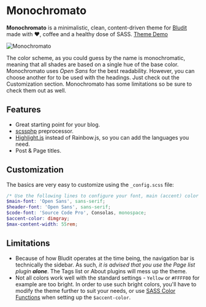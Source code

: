# Monochromato
**Monochromato** is a minimalistic, clean, content-driven theme for [Bludit](http://www.bludit.com) made with ❤, coffee and a healthy dose of SASS.
[Theme Demo](http://somn.us)

![Monochromato](http://i.imgur.com/hrHNkKB.jpg)

The color scheme, as you could guess by the name is monochromatic, meaning that all shades are based on a single hue of the base color.
Monochromato uses *Open Sans* for the best readability. However, you can choose another for to be used with the headings. Just check out the Customization section. Monochromato has some limitations so be sure to check them out as well. 

## Features
* Great starting point for your blog.
* [scssphp](http://leafo.net/scssphp/) preprocessor.
* [Highlight.js](https://highlightjs.org/) instead of Rainbow.js, so you can add the languages you need.
* Post & Page titles.

## Customization
The basics are very easy to customize using the `_config.scss` file:
```scss
/* Use the following lines to configure your font, main (accent) color and the maximum width. */
$main-font: 'Open Sans', sans-serif;
$header-font: 'Open Sans', sans-serif;
$code-font: 'Source Code Pro', Consolas, monospace;
$accent-color: dimgray;
$max-content-width: 55rem;
```

## Limitations
* Because of how Bludit operates at the time being, the navigation bar is technically the sidebar. As such, *it is advised that you use the Page list plugin **alone***. The Tags list or About plugins will mess up the theme.
* Not all colors work well with the standard settings - `Yellow` or `#FFFF00` for example are too bright. In order to use such bright colors, you'll have to modify the theme further to suit your needs, or use [SASS Color Functions](http://sassme.arc90.com/) when setting up the `$accent-color`.
